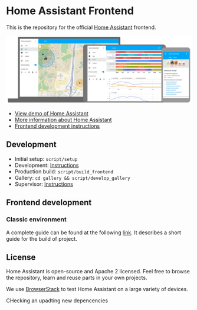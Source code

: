 # Home Assistant Frontend

This is the repository for the official [Home Assistant](https://home-assistant.io) frontend.

[![Screenshot of the frontend](https://raw.githubusercontent.com/home-assistant/frontend/master/docs/screenshot.png)](https://demo.home-assistant.io/)

- [View demo of Home Assistant](https://demo.home-assistant.io/)
- [More information about Home Assistant](https://home-assistant.io)
- [Frontend development instructions](https://developers.home-assistant.io/docs/frontend/development/)

## Development

- Initial setup: `script/setup`
- Development: [Instructions](https://developers.home-assistant.io/docs/frontend/development/)
- Production build: `script/build_frontend`
- Gallery: `cd gallery && script/develop_gallery`
- Supervisor: [Instructions](https://developers.home-assistant.io/docs/supervisor/developing)

## Frontend development

### Classic environment

A complete guide can be found at the following [link](https://www.home-assistant.io/developers/frontend/). It describes a short guide for the build of project.

## License

Home Assistant is open-source and Apache 2 licensed. Feel free to browse the repository, learn and reuse parts in your own projects.

We use [BrowserStack](https://www.browserstack.com) to test Home Assistant on a large variety of devices.

CHecking an upadting new depencencies
